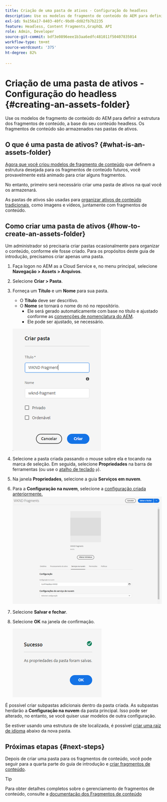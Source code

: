 ```yaml
---
title: Criação de uma pasta de ativos - Configuração do headless
description: Use os modelos de fragmento de conteúdo do AEM para definir a estrutura dos fragmentos de conteúdo, a base do seu conteúdo headless.
exl-id: 9a156a17-8403-40fc-9bd0-dd82fb7b2235
feature: Headless, Content Fragments,GraphQL API
role: Admin, Developer
source-git-commit: bdf3e0896eee1b3aa6edfc481011f50407835014
workflow-type: tm+mt
source-wordcount: '375'
ht-degree: 82%

---
```


# Criação de uma pasta de ativos - Configuração do headless {#creating-an-assets-folder}

Use os modelos de fragmento de conteúdo do AEM para definir a estrutura dos fragmentos de conteúdo, a base do seu conteúdo headless. Os fragmentos de conteúdo são armazenados nas pastas de ativos.

## O que é uma pasta de ativos? {#what-is-an-assets-folder}

[Agora que você criou modelos de fragmento de conteúdo](create-content-model.md) que definem a estrutura desejada para os fragmentos de conteúdo futuros, você provavelmente está animado para criar alguns fragmentos.

No entanto, primeiro será necessário criar uma pasta de ativos na qual você os armazenará.

As pastas de ativos são usadas para [organizar ativos de conteúdo tradicionais](/help/assets/manage-digital-assets.md), como imagens e vídeos, juntamente com fragmentos de conteúdo.

## Como criar uma pasta de ativos {#how-to-create-an-assets-folder}

Um administrador só precisaria criar pastas ocasionalmente para organizar o conteúdo, conforme ele fosse criado. Para os propósitos deste guia de introdução, precisamos criar apenas uma pasta.

1. Faça logon no AEM as a Cloud Service e, no menu principal, selecione **Navegação > Assets > Arquivos**.
1. Selecione **Criar > Pasta**.
1. Forneça um **Título** e um **Nome** para sua pasta.
   * O **Título** deve ser descritivo.
   * O **Nome** se tornará o nome do nó no repositório.
      * Ele será gerado automaticamente com base no título e ajustado conforme as [convenções de nomenclatura do AEM](/help/implementing/developing/introduction/naming-conventions.md).
      * Ele pode ser ajustado, se necessário.

   ![Criar pasta](../assets/assets-folder-create.png)
1. Selecione a pasta criada passando o mouse sobre ela e tocando na marca de seleção. Em seguida, selecione **Propriedades** na barra de ferramentas (ou use o [atalho de teclado](/help/sites-cloud/authoring/sites-console/keyboard-shortcuts.md) `p`).
1. Na janela **Propriedades**, selecione a guia **Serviços em nuvem**.
1. Para a **Configuração na nuvem**, selecione a [configuração criada anteriormente.](create-configuration.md)
   ![Configurar pasta de ativos](../assets/assets-folder-configure.png)
1. Selecione **Salvar e fechar**.
1. Selecione **OK** na janela de confirmação.

   ![Janela de confirmação](../assets/assets-folder-confirmation.png)

É possível criar subpastas adicionais dentro da pasta criada. As subpastas herdarão a **Configuração na nuvem** da pasta principal. Isso pode ser alterado, no entanto, se você quiser usar modelos de outra configuração.

Se estiver usando uma estrutura de site localizada, é possível [criar uma raiz de idioma](/help/assets/translate-assets.md) abaixo da nova pasta.

## Próximas etapas {#next-steps}

Depois de criar uma pasta para os fragmentos de conteúdo, você pode seguir para a quarta parte do guia de introdução e [criar fragmentos de conteúdo](create-content-fragment.md).

>[!TIP]
>
>Para obter detalhes completos sobre o gerenciamento de fragmentos de conteúdo, consulte a [documentação dos Fragmentos de conteúdo](/help/sites-cloud/administering/content-fragments/overview.md)
